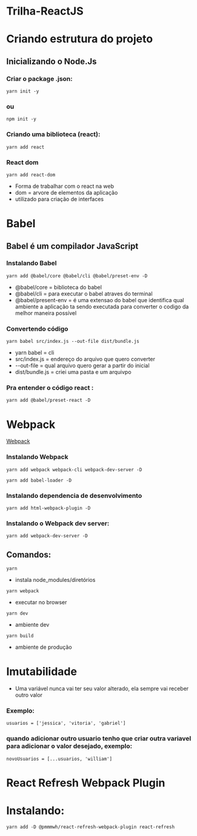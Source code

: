 # Trilha-ReactJS

# Criando estrutura do projeto

## Inicializando o Node.Js

### Criar o package .json:

`yarn init -y`

### ou

`npm init -y`

### Criando uma biblioteca (react):

`yarn add react`

### React dom

`yarn add react-dom`

- Forma de trabalhar com o react na web
- dom = arvore de elementos da aplicação
- utilizado para criação de interfaces

# Babel

## Babel é um compilador JavaScript

### Instalando Babel

`yarn add @babel/core @babel/cli @babel/preset-env -D`

- @babel/core = biblioteca do babel
- @babel/cli = para executar o babel atraves do terminal
- @babel/present-env = é uma extensao do babel que identifica qual ambiente a aplicação ta sendo executada para converter o codigo da melhor maneira possível

### Convertendo código

`yarn babel src/index.js --out-file dist/bundle.js`

- yarn babel = cli
- src/index.js = endereço do arquivo que quero converter
- --out-file = qual arquivo quero gerar a partir do inicial
- dist/bundle.js = criei uma pasta e um arquivpo

### Pra entender o código react :

`yarn add @babel/preset-react -D`

# Webpack

[Webpack](https://webpack.js.org/)

### Instalando Webpack

`yarn add webpack webpack-cli webpack-dev-server -D`

`yarn add babel-loader -D `

### Instalando dependencia de desenvolvimento

`yarn add html-webpack-plugin -D`

### Instalando o Webpack dev server:

`yarn add webpack-dev-server -D`

## Comandos:

`yarn`

- instala node_modules/diretórios

`yarn webpack`

- executar no browser

`yarn dev`

- ambiente dev

`yarn build`

- ambiente de produção

# Imutabilidade

- Uma variável nunca vai ter seu valor alterado, ela sempre vai receber outro valor

### Exemplo:

`usuarios = ['jessica', 'vitoria', 'gabriel']`

### quando adicionar outro usuario tenho que criar outra variavel para adicionar o valor desejado, exemplo:

`novoUsuarios = [...usuarios, 'william']`

# React Refresh Webpack Plugin

# Instalando:

`yarn add -D @pmmmwh/react-refresh-webpack-plugin react-refresh`
